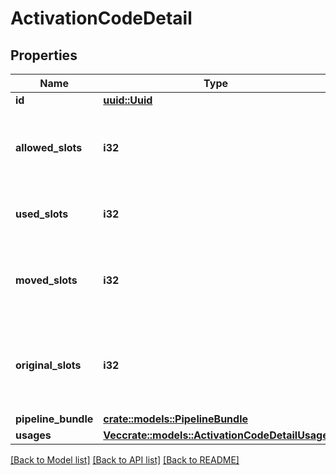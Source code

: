 # ActivationCodeDetail

## Properties

Name | Type | Description | Notes
------------ | ------------- | ------------- | -------------
**id** | [**uuid::Uuid**](uuid::Uuid.md) |  | 
**allowed_slots** | **i32** | The allowed slot within this code, -1 means unlimited | 
**used_slots** | **i32** | Indicates how many slots can are used. | 
**moved_slots** | **i32** | The slots that where moved to another activation code | 
**original_slots** | **i32** | The assigned allowed slot within this code, -1 means unlimited | 
**pipeline_bundle** | [**crate::models::PipelineBundle**](PipelineBundle.md) |  | 
**usages** | [**Vec<crate::models::ActivationCodeDetailUsage>**](ActivationCodeDetailUsage.md) |  | 

[[Back to Model list]](../README.md#documentation-for-models) [[Back to API list]](../README.md#documentation-for-api-endpoints) [[Back to README]](../README.md)


